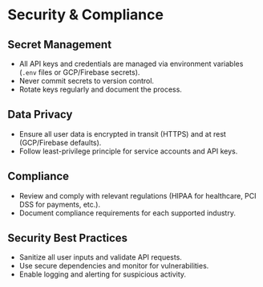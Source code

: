# Security & Compliance

## Secret Management
- All API keys and credentials are managed via environment variables (`.env` files or GCP/Firebase secrets).
- Never commit secrets to version control.
- Rotate keys regularly and document the process.

## Data Privacy
- Ensure all user data is encrypted in transit (HTTPS) and at rest (GCP/Firebase defaults).
- Follow least-privilege principle for service accounts and API keys.

## Compliance
- Review and comply with relevant regulations (HIPAA for healthcare, PCI DSS for payments, etc.).
- Document compliance requirements for each supported industry.

## Security Best Practices
- Sanitize all user inputs and validate API requests.
- Use secure dependencies and monitor for vulnerabilities.
- Enable logging and alerting for suspicious activity. 